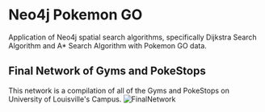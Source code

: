 # Neo4j Pokemon GO
Application of Neo4j spatial search algorithms, specifically Dijkstra Search Algorithm and A* Search Algorithm with Pokemon GO data.

## Final Network of Gyms and PokeStops
This network is a compilation of all of the Gyms and PokeStops on University of Louisville's Campus.
![FinalNetwork](https://github.com/martyheil/neo4jPokemonGO/blob/master/images/FinalNetwork.svg)
